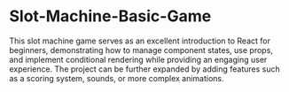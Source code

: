 # Slot-Machine-Basic-Game
This slot machine game serves as an excellent introduction to React for beginners, demonstrating how to manage component states, use props, and implement conditional rendering while providing an engaging user experience. The project can be further expanded by adding features such as a scoring system, sounds, or more complex animations.
